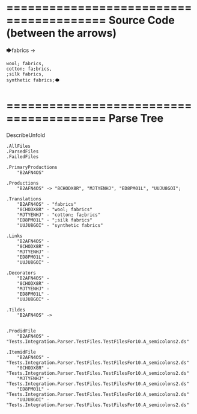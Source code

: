 ========================================
Source Code (between the arrows)
========================================

🡆fabrics ->

	wool; fabrics,
	cotton; fa;brics,
	;silk fabrics,
	synthetic fabrics;🡄

========================================
Parse Tree
========================================
DescribeUnfold

    .AllFiles
    .ParsedFiles
    .FailedFiles

    .PrimaryProductions
        "B2AFN4OS" 

    .Productions
        "B2AFN4OS" -> "8CHODX8R", "MJTYENHJ", "ED8PM01L", "UUJU8GOI";

    .Translations
        "B2AFN4OS" - "fabrics"
        "8CHODX8R" - "wool; fabrics"
        "MJTYENHJ" - "cotton; fa;brics"
        "ED8PM01L" - ";silk fabrics"
        "UUJU8GOI" - "synthetic fabrics"

    .Links
        "B2AFN4OS" - 
        "8CHODX8R" - 
        "MJTYENHJ" - 
        "ED8PM01L" - 
        "UUJU8GOI" - 

    .Decorators
        "B2AFN4OS" - 
        "8CHODX8R" - 
        "MJTYENHJ" - 
        "ED8PM01L" - 
        "UUJU8GOI" - 

    .Tildes
        "B2AFN4OS" -> 


    .ProdidFile
        "B2AFN4OS" - "Tests.Integration.Parser.TestFiles.TestFilesFor10.A_semicolons2.ds"

    .ItemidFile
        "B2AFN4OS" - "Tests.Integration.Parser.TestFiles.TestFilesFor10.A_semicolons2.ds"
        "8CHODX8R" - "Tests.Integration.Parser.TestFiles.TestFilesFor10.A_semicolons2.ds"
        "MJTYENHJ" - "Tests.Integration.Parser.TestFiles.TestFilesFor10.A_semicolons2.ds"
        "ED8PM01L" - "Tests.Integration.Parser.TestFiles.TestFilesFor10.A_semicolons2.ds"
        "UUJU8GOI" - "Tests.Integration.Parser.TestFiles.TestFilesFor10.A_semicolons2.ds"

